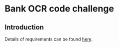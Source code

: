 # Bank OCR code challenge

## Introduction

Details of requirements can be found [here](https://code.joejag.com/coding-dojo/bank-ocr/).

